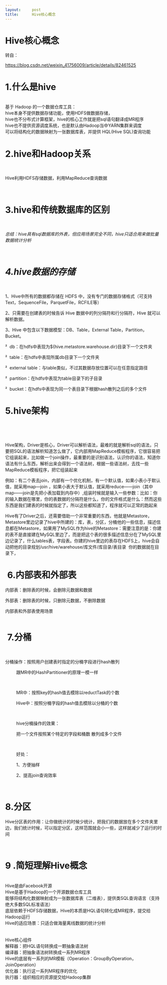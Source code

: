```yaml
---
layout:     post
title:      Hive核心概念
---
```

<div id="article_content" class="article_content clearfix csdn-tracking-statistics" data-pid="blog" data-mod="popu_307" data-dsm="post">
								            <link rel="stylesheet" href="https://csdnimg.cn/release/phoenix/template/css/ck_htmledit_views-f76675cdea.css">
						<div class="htmledit_views" id="content_views">
                <h1>Hive核心概念</h1>

<p>转自：</p>

<p><a href="https://blog.csdn.net/weixin_41756009/article/details/82461525" rel="nofollow">https://blog.csdn.net/weixin_41756009/article/details/82461525</a></p>

<h1><a name="t0"></a>1.什么是hive</h1>

<p><br>
基于 Hadoop 的一个数据仓库工具：<br>
hive本身不提供数据存储功能，使用HDFS做数据存储，<br>
hive也不分布式计算框架，hive的核心工作就是把sql语句翻译成MR程序<br>
hive也不提供资源调度系统，也是默认由Hadoop当中YARN集群来调度<br>
可以将结构化的数据映射为一张数据库表，并提供 HQL(Hive SQL)查询功能</p>

<h1><a name="t1"></a><a></a>2.hive和Hadoop关系</h1>

<p> </p>

<p>Hive利用HDFS存储数据，利用MapReduce查询数据</p>

<p> </p>

<h1><a name="t2"></a><a></a>3.hive和传统数据库的区别</h1>

<p> </p>

<p><em>总结：hive具有sql数据库的外表，但应用场景完全不同，hive只适合用来做批量数据统计分析</em></p>

<p> </p>

<h1><a name="t3"></a><a></a><em>4.hive数据的存储</em></h1>

<p> </p>

<p>1、Hive中所有的数据都存储在 HDFS 中，没有专门的数据存储格式（可支持Text，SequenceFile，ParquetFile，RCFILE等）</p>

<p>2、只需要在创建表的时候告诉 Hive 数据中的列分隔符和行分隔符，Hive 就可以解析数据。</p>

<p>3、Hive 中包含以下数据模型：DB、Table，External Table，Partition，Bucket。</p>

<p>²  db：在hdfs中表现为${hive.metastore.warehouse.dir}目录下一个文件夹</p>

<p>²  table：在hdfs中表现所属db目录下一个文件夹</p>

<p>²  external table：与table类似，不过其数据存放位置可以在任意指定路径</p>

<p>²  partition：在hdfs中表现为table目录下的子目录</p>

<p>²  bucket：在hdfs中表现为同一个表目录下根据hash散列之后的多个文件</p>

<h1><a name="t4"></a><a></a>5.hive架构</h1>

<p> </p>

<p> </p>

<p>Hive架构，Driver是核心，Driver可以解析语法，最难的就是解析sql的语法，只要把SQL的语法解析知道怎么做了，它内部用MapReduce模板程序，它很容易把它组装起来，比如做一个join操作，最重要的是识别语法，认识你的语法，知道你语法有什么东西，解析出来会得到一个语法树，根据一些语法树，去找一些MapReduce模板程序，把它组装起来</p>

<p>例如：有二个表去join，内部有一个优化机制，有一个默认值，如果小表小于默认值，就采用map—join ，如果小表大于默认值，就采用reduce——join（其中map——join是先把小表加载到内存中）,组装时候就是输入一些参数：比如：你的输入数据在哪里，你的表数据的分隔符是什么，你的文件格式是什么：然而这些东西是我们建表的时候就指定了，所以这些都知道了，程序就可以正常的跑起来</p>

<p>Hive有了Driver之后，还需要借助一个非常重要的东西，他就是Metastore，Metastore里边记录了hive中所建的：库，表，分区，分桶他的一些信息，描述信息都在Metastore，如果用了MySQL作为hive的Metastore：需要注意的是：你建的表不是直接建在MySQL里边了，而是把这个表的很多描述信息分在了MySQL里边记录了，什么tables表，字段表。你建的hive里边的表存在HDFS上，hive会自动把他的目录规划/usr/hive/warehouse/库文件/库目录/表目录  你的数据就在目录下，</p>

<h1><a name="t5"></a><a></a> 6.内部表和外部表</h1>

<p>内部表：删除表的时候，会删除元数据和数据</p>

<p>外部表：删除表的时候，只删除元数据，不删除数据        </p>

<p>内部表和外部表使用场景</p>

<p><img alt="" class="has" src="https://img-blog.csdn.net/20170814094510420?watermark/2/text/aHR0cDovL2Jsb2cuY3Nkbi5uZXQvZnJlZWZpc2hfeXp4/font/5a6L5L2T/fontsize/400/fill/I0JBQkFCMA==/dissolve/70/gravity/Center"></p>

<h1><a name="t6"></a><a></a> 7.分桶</h1>

<p> </p>

<p>分桶操作：按照用户创建表时指定的分桶字段进行hash散列</p>

<p>         跟MR中的HashPartitioner的原理一模一样</p>

<p> </p>

<p>         MR中：按照key的hash值去模除以reductTask的个数</p>

<p>         Hive中：按照分桶字段的hash值去模除以分桶的个数</p>

<p> </p>

<p>         hive分桶操作的效果：</p>

<p>         把一个文件按照某个特定的字段和桶数 散列成多个文件</p>

<p> </p>

<p>         好处：</p>

<p>         1、方便抽样</p>

<p>         2、提高join查询效率   </p>

<p> </p>

<h1><a name="t7"></a><a></a>8.分区</h1>

<p>Hive分区表的作用：让你做统计的时候少统计，把我们的数据放在多个文件夹里边，我们统计时候，可以指定分区，这样范围就会小一些，这样就减少了运行的时间</p>

<p> </p>

<h1><a name="t8"></a><a></a>9 .简短理解Hive概念</h1>

<p><br>
Hive是由Facebook开源<br>
Hive是基于Hadoop的一个开源数据仓库工具<br>
能够将结构化数据映射成为一张数据库表（二维表），提供类SQL查询语言（支持绝大多数SQL标准语法）<br>
底层依赖于HDFS存储数据，Hive的本质是HQL语句转化成MR程序，提交给Hadoop运行<br>
Hive的适应场景：只适合做海量离线数据的统计分析<br><br><br>
Hive核心组件<br>
解释器：把HQL语句转换成一颗抽象语法树<br>
编译器：把抽象语法树转换成一系列MR程序<br>
Hive的底层有一系列的MR模板（Operation：GroupByOperation， JoinOperation）<br>
优化器：执行这一系列MR程序的优化<br>
执行器：组织相应的资源提交给Hadoop集群</p>            </div>
                </div>